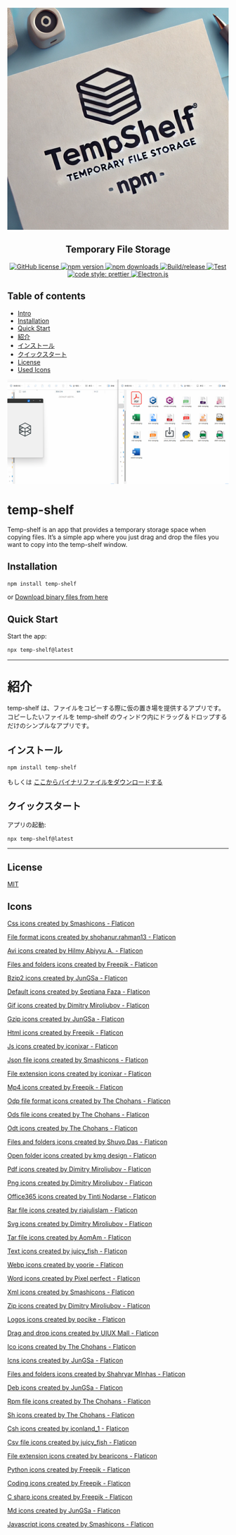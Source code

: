 ![temp-shelf Banner](img/banner.png)

<h2 align="center">Temporary File Storage</h2>

<p align="center">
<a href="https://github.com/kazuma-naka/temp-shelf/blob/main/LICENSE">
<img alt="GitHub license" src="https://img.shields.io/badge/license-MIT-blue.svg">
</a>
<a href="https://www.npmjs.com/package/temp-shelf">
<img alt="npm version" src="https://img.shields.io/npm/v/temp-shelf">
</a>
<a href="https://www.npmjs.com/package/temp-shelf">
<img alt="npm downloads" src="https://img.shields.io/npm/dm/temp-shelf">
</a>
<a href="https://github.com/kazuma-naka/temp-shelf/actions/workflows/build.yml">
<img alt="Build/release" src="https://github.com/kazuma-naka/temp-shelf/actions/workflows/build.yml/badge.svg">
</a>
<a href="https://github.com/kazuma-naka/temp-shelf/actions/workflows/test.yml">
<img alt="Test" src="https://github.com/kazuma-naka/temp-shelf/actions/workflows/test.yml/badge.svg">
</a>
<a href="https://github.com/prettier/prettier">
<img alt="code style: prettier" src="https://img.shields.io/badge/code_style-prettier-ff69b4.svg?style=flat-square">
</a>
<a href="https://www.electronjs.org/">
<img alt="Electron.js" src="https://img.shields.io/badge/Electron-191970?style=for-the-badge&logo=Electron&logoColor=white">
</a>
</p>

## Table of contents

- [Intro](#temp-shelf)
- [Installation](#Installation)
- [Quick Start](#Quick-Start)
- [紹介](#紹介)
- [インストール](#インストール)
- [クイックスタート](#クイックスタート)
- [License](#license)
- [Used Icons](#icons)

![test gif](img/temp-shelf-demo.gif)

# temp-shelf
Temp-shelf is an app that provides a temporary storage space when copying files. It’s a simple app where you just drag and drop the files you want to copy into the temp-shelf window.

## Installation

```bash
npm install temp-shelf
```

or [Download binary files from here](https://github.com/kazuma-naka/temp-shelf/releases)

## Quick Start

Start the app:

```bash
npx temp-shelf@latest
```

---

# 紹介

temp-shelf は、ファイルをコピーする際に仮の置き場を提供するアプリです。コピーしたいファイルを temp-shelf のウィンドウ内にドラッグ＆ドロップするだけのシンプルなアプリです。

## インストール

```bash
npm install temp-shelf
```

もしくは [ここからバイナリファイルをダウンロードする](https://github.com/kazuma-naka/temp-shelf/releases)

## クイックスタート

アプリの起動:

```bash
npx temp-shelf@latest
```

---

## License

[MIT](LICENSE)

## Icons

<a href="https://www.flaticon.com/free-icons/css" title="css icons">Css icons created by Smashicons - Flaticon</a>

<a href="https://www.flaticon.com/free-icons/file-format" title="file format icons">File format icons created by shohanur.rahman13 - Flaticon</a>

<a href="https://www.flaticon.com/free-icons/avi" title="avi icons">Avi icons created by Hilmy Abiyyu A. - Flaticon</a>

<a href="https://www.flaticon.com/free-icons/files-and-folders" title="files and folders icons">Files and folders icons created by Freepik - Flaticon</a>

<a href="https://www.flaticon.com/free-icons/bzip2" title="bzip2 icons">Bzip2 icons created by JunGSa - Flaticon</a>

<a href="https://www.flaticon.com/free-icons/default" title="default icons">Default icons created by Septiana Faza - Flaticon</a>

<a href="https://www.flaticon.com/free-icons/gif" title="gif icons">Gif icons created by Dimitry Miroliubov - Flaticon</a>

<a href="https://www.flaticon.com/free-icons/gzip" title="gzip icons">Gzip icons created by JunGSa - Flaticon</a>

<a href="https://www.flaticon.com/free-icons/html" title="html icons">Html icons created by Freepik - Flaticon</a>

<a href="https://www.flaticon.com/free-icons/js" title="js icons">Js icons created by iconixar - Flaticon</a>

<a href="https://www.flaticon.com/free-icons/json-file" title="json file icons">Json file icons created by Smashicons - Flaticon</a>

<a href="https://www.flaticon.com/free-icons/file-extension" title="file extension icons">File extension icons created by iconixar - Flaticon</a>

<a href="https://www.flaticon.com/free-icons/mp4" title="mp4 icons">Mp4 icons created by Freepik - Flaticon</a>

<a href="https://www.flaticon.com/free-icons/odp-file-format" title="odp file format icons">Odp file format icons created by The Chohans - Flaticon</a>

<a href="https://www.flaticon.com/free-icons/ods-file" title="ods file icons">Ods file icons created by The Chohans - Flaticon</a>

<a href="https://www.flaticon.com/free-icons/odt" title="odt icons">Odt icons created by The Chohans - Flaticon</a>

<a href="https://www.flaticon.com/free-icons/files-and-folders" title="files and folders icons">Files and folders icons created by Shuvo.Das - Flaticon</a>

<a href="https://www.flaticon.com/free-icons/open-folder" title="open folder icons">Open folder icons created by kmg design - Flaticon</a>

<a href="https://www.flaticon.com/free-icons/pdf" title="pdf icons">Pdf icons created by Dimitry Miroliubov - Flaticon</a>

<a href="https://www.flaticon.com/free-icons/png" title="png icons">Png icons created by Dimitry Miroliubov - Flaticon</a>

<a href="https://www.flaticon.com/free-icons/office365" title="office365 icons">Office365 icons created by Tinti Nodarse - Flaticon</a>

<a href="https://www.flaticon.com/free-icons/rar-file" title="rar file icons">Rar file icons created by riajulislam - Flaticon</a>

<a href="https://www.flaticon.com/free-icons/svg" title="svg icons">Svg icons created by Dimitry Miroliubov - Flaticon</a>

<a href="https://www.flaticon.com/free-icons/tar-file" title="tar file icons">Tar file icons created by AomAm - Flaticon</a>

<a href="https://www.flaticon.com/free-icons/text" title="text icons">Text icons created by juicy_fish - Flaticon</a>

<a href="https://www.flaticon.com/free-icons/webp" title="webp icons">Webp icons created by yoorie - Flaticon</a>

<a href="https://www.flaticon.com/free-icons/word" title="word icons">Word icons created by Pixel perfect - Flaticon</a>

<a href="https://www.flaticon.com/free-icons/xml" title="xml icons">Xml icons created by Smashicons - Flaticon</a>

<a href="https://www.flaticon.com/free-icons/zip" title="zip icons">Zip icons created by Dimitry Miroliubov - Flaticon</a>

<a href="https://www.flaticon.com/free-icons/logos" title="logos icons">Logos icons created by pocike - Flaticon</a>

<a href="https://www.flaticon.com/free-icons/drag-and-drop" title="drag and drop icons">Drag and drop icons created by UIUX Mall - Flaticon</a>

<a href="https://www.flaticon.com/free-icons/ico" title="ico icons">Ico icons created by The Chohans - Flaticon</a>

<a href="https://www.flaticon.com/free-icons/icns" title="icns icons">Icns icons created by JunGSa - Flaticon</a>

<a href="https://www.flaticon.com/free-icons/files-and-folders" title="files and folders icons">Files and folders icons created by Shahryar MInhas - Flaticon</a>

<a href="https://www.flaticon.com/free-icons/deb" title="deb icons">Deb icons created by JunGSa - Flaticon</a>

<a href="https://www.flaticon.com/free-icons/rpm-file" title="rpm file icons">Rpm file icons created by The Chohans - Flaticon</a>

<a href="https://www.flaticon.com/free-icons/sh" title="sh icons">Sh icons created by The Chohans - Flaticon</a>

<a href="https://www.flaticon.com/free-icons/csh" title="csh icons">Csh icons created by iconland_1 - Flaticon</a>

<a href="https://www.flaticon.com/free-icons/csv-file" title="csv file icons">Csv file icons created by juicy_fish - Flaticon</a>

<a href="https://www.flaticon.com/free-icons/file-extension" title="file extension icons">File extension icons created by bearicons - Flaticon</a>

<a href="https://www.flaticon.com/free-icons/python" title="python icons">Python icons created by Freepik - Flaticon</a>

<a href="https://www.flaticon.com/free-icons/coding" title="coding icons">Coding icons created by Freepik - Flaticon</a>

<a href="https://www.flaticon.com/free-icons/c-sharp" title="c sharp icons">C sharp icons created by Freepik - Flaticon</a>

<a href="https://www.flaticon.com/free-icons/md" title="md icons">Md icons created by JunGSa - Flaticon</a>

<a href="https://www.flaticon.com/free-icons/javascript" title="javascript icons">Javascript icons created by Smashicons - Flaticon</a>
